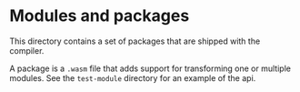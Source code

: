 # Modules and packages
This directory contains a set of packages that are shipped
with the compiler.

A package is a `.wasm` file that adds support for transforming
one or multiple modules. See the `test-module` directory for an example
of the api. 
